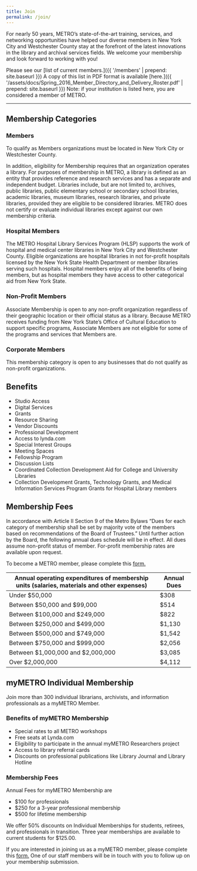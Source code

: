 ```yaml
---
title: Join
permalink: /join/
---
```


For nearly 50 years, METRO’s state-of-the-art training, services, and networking opportunities have helped our diverse members in New York City and Westchester County stay at the forefront of the latest innovations in the library and archival services fields. We welcome your membership and look forward to working with you!

Please see our [list of current members.]({{ '/members' | prepend: site.baseurl }}) A copy of this list in PDF format is available [here.]({{ '/assets/docs/Spring_2016_Member_Directory_and_Delivery_Roster.pdf' | prepend: site.baseurl }}) Note: if your institution is listed here, you are considered a member of METRO.

<hr />

## Membership Categories

### Members

To qualify as Members organizations must be located in New York City or Westchester County. 

In addition, eligibility for Membership requires that an organization operates a library.  For purposes of membership in METRO, a library is defined as an entity that provides reference and research services and has a separate and independent budget. Libraries include, but are not limited to, archives, public libraries, public elementary school or secondary school libraries, academic libraries, museum libraries, research libraries, and private libraries, provided they are eligible to be considered libraries. METRO does not certify or evaluate individual libraries except against our own membership criteria.

### Hospital Members

The METRO Hospital Library Services Program (HLSP) supports the work of hospital and medical center libraries in New York City and Westchester County. Eligible organizations are hospital libraries in not for-profit hospitals licensed by the New York State Health Department or member libraries serving such hospitals. Hospital members enjoy all of the benefits of being members, but as hospital members they have access to other categorical aid from New York State.

### Non-Profit Members

Associate Membership is open to any non-profit organization regardless of their geographic location or their official status as a library. Because METRO receives funding from New York State’s Office of Cultural Education to support specific programs, Associate Members are not eligible for some of the programs and services that Members are.

### Corporate Members

This membership category is open to any businesses that do not qualify as non-profit organizations. 

## Benefits

* Studio Access
* Digital Services
* Grants
* Resource Sharing
* Vendor Discounts
* Professional Development
* Access to lynda.com
* Special Interest Groups
* Meeting Spaces
* Fellowship Program
* Discussion Lists
* Coordinated Collection Development Aid for College and University Libraries
* Collection Development Grants, Technology Grants, and Medical Information Services Program Grants for Hospital Library members


## Membership Fees

In accordance with Article II Section 9 of the Metro Bylaws “Dues for each category of membership shall be set by majority vote of the members based on recommendations of the Board of Trustees.” Until further action by the Board, the following annual dues schedule will be in effect. All dues assume non-profit status of member. For-profit membership rates are available upon request.

To become a METRO member, please complete this <a href="https://www.google.com/url?q=https://docs.google.com/a/metro.org/forms/d/e/1FAIpQLScdl5-ktEFGNhXXEn4bAF54Blbu8wraOFRshnR42LSWpjwAMQ/viewform&sa=D&ust=1487006619450000&usg=AFQjCNFapEQ3uj1NJ24wWw9pPylQBsq2_Q" target="_blank">form.</a>


|  Annual operating expenditures of membership units (salaries, materials and other expenses)  |  Annual Dues                |
|  ------------------------------------------  |  ----------------------  |
|  Under $50,000  | $308            |
|  Between $50,000 and $99,000     | $514            |
|    Between $100,000 and $249,000     |  $822            |
|  Between $250,000 and $499,000     |  $1,130            |
|  Between $500,000 and $749,000    |  $1,542            |
|  Between $750,000 and $999,000      |  $2,056            |
|  Between $1,000,000 and $2,000,000 |  $3,085            |
|   Over $2,000,000                  |  $4,112            |


## myMETRO Individual Membership

Join more than 300 individual librarians, archivists, and information professionals as a myMETRO Member. 

### Benefits of myMETRO Membership

* Special rates to all METRO workshops
* Free seats at Lynda.com
* Eligibility to participate in the annual myMETRO Researchers project
* Access to library referral cards
* Discounts on professional publications like Library Journal and Library Hotline

### Membership Fees

Annual Fees for myMETRO Membership are

* $100 for professionals
* $250 for a 3-year professional membership
* $500 for lifetime membership

We offer 50% discounts on Individual Memberships for students, retirees, and professionals in transition. Three year memberships are available to current students for $125.00.

If you are interested in joining us as a myMETRO member, please complete this <a href="https://www.google.com/url?q=https://docs.google.com/a/metro.org/forms/d/e/1FAIpQLScPUztmBGK57i5wOmupenzG1DPg_M52QdXr06WDNaad1w9VDA/viewform&sa=D&ust=1487006619451000&usg=AFQjCNH3KzsNaQ8nKqlw5xpChnkyiHvWHA" target="_blank">form.</a> One of our staff members will be in touch with you to follow up on your membership submission.
